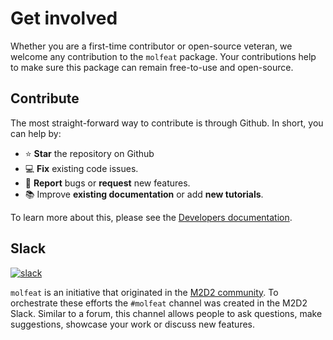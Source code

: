 # Get involved
Whether you are a first-time contributor or open-source veteran, we welcome any contribution to the `molfeat` package. 
Your contributions help to make sure this package can remain free-to-use and open-source.

## Contribute
The most straight-forward way to contribute is through Github. In short, you can help by: 

- :star: **Star** the repository on Github
- :computer: **Fix** existing code issues. 
- :bug: **Report** bugs or **request** new features. 
- :books: Improve **existing documentation** or add **new tutorials**.

To learn more about this, please see the [Developers documentation](../developers/contribute.md).


## Slack
[![slack](https://img.shields.io/badge/Join%20our%20Slack-4A154B?style=for-the-badge&logo=slack&logoColor=white)](https://join.slack.com/t/m2d2group/shared_invite/zt-16w1rjqqs-n81TiK~iB23XbZ0QWMYs~A)

`molfeat` is an initiative that originated in the [M2D2 community](m2d2.io). To orchestrate these efforts the `#molfeat` channel 
was created in the M2D2 Slack. Similar to a forum, this channel allows people to ask questions, make suggestions, 
showcase your work or discuss new features. 